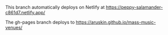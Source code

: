 This branch automatically deploys on Netlify at https://peppy-salamander-c861d7.netlify.app/

The gh-pages branch deploys to https://aruskin.github.io/mass-music-venues/